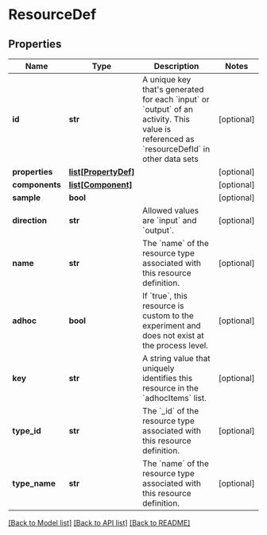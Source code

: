 # ResourceDef

## Properties
Name | Type | Description | Notes
------------ | ------------- | ------------- | -------------
**id** | **str** | A unique key that&#x27;s generated for each &#x60;input&#x60; or &#x60;output&#x60; of an activity. This value is referenced as &#x60;resourceDefId&#x60; in other data sets | [optional] 
**properties** | [**list[PropertyDef]**](PropertyDef.md) |  | [optional] 
**components** | [**list[Component]**](Component.md) |  | [optional] 
**sample** | **bool** |  | [optional] 
**direction** | **str** | Allowed values are &#x60;input&#x60; and &#x60;output&#x60;. | [optional] 
**name** | **str** | The &#x60;name&#x60; of the resource type associated with this resource definition. | [optional] 
**adhoc** | **bool** | If &#x60;true&#x60;, this resource is custom to the experiment and does not exist at the process level. | [optional] 
**key** | **str** | A string value that uniquely identifies this resource in the &#x60;adhocItems&#x60; list. | [optional] 
**type_id** | **str** | The &#x60;_id&#x60; of the resource type associated with this resource definition. | [optional] 
**type_name** | **str** | The &#x60;name&#x60; of the resource type associated with this resource definition. | [optional] 

[[Back to Model list]](../README.md#documentation-for-models) [[Back to API list]](../README.md#documentation-for-api-endpoints) [[Back to README]](../README.md)

